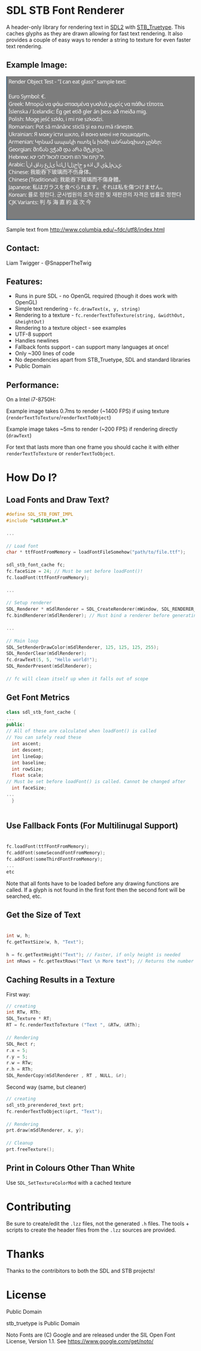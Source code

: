 SDL STB Font Renderer
=====================
A header-only library for rendering text in [SDL2](https://www.libsdl.org/) with [STB_Truetype](https://github.com/nothings/stb). This caches glyphs as they are drawn allowing for fast text rendering. It also provides a couple of easy ways to render a string to texture for even faster text rendering.

## Example Image:
![Example text test](example.png)

Sample text from http://www.columbia.edu/~fdc/utf8/index.html

## Contact:
Liam Twigger - @SnapperTheTwig

## Features:
* Runs in pure SDL - no OpenGL required (though it does work with OpenGL) 
* Simple text rendering - `fc.drawText(x, y, string)`
* Rendering to a texture - `fc.renderTextToTexture(string, &widthOut, &heightOut)`
* Rendering to a texture object - see examples
* UTF-8 support
* Handles newlines
* Fallback fonts support - can support many languages at once!
* Only ~300 lines of code
* No dependencies apart from STB_Truetype, SDL and standard libraries
* Public Domain

## Performance:
On a Intel i7-8750H:

Example image takes 0.7ms to render (~1400 FPS) if using texture (`renderTextToTexture`/`renderTextToObject`)

Example image takes ~5ms to render (~200 FPS) if rendering directly (`drawText`)

For text that lasts more than one frame you should cache it with either `renderTextToTexture` or `renderTextToObject`.


How Do I?
=========

## Load Fonts and Draw Text?
```c++
#define SDL_STB_FONT_IMPL
#include "sdlStbFont.h"

...

// Load font
char * ttfFontFromMemory = loadFontFileSomehow("path/to/file.ttf");

sdl_stb_font_cache fc;
fc.faceSize = 24; // Must be set before loadFont()!
fc.loadFont(ttfFontFromMemory);

...

// Setup renderer
SDL_Renderer * mSdlRenderer = SDL_CreateRenderer(mWindow, SDL_RENDERER_SOFTWARE, 0);
fc.bindRenderer(mSdlRenderer); // Must bind a renderer before generating any glyphs

...

// Main loop
SDL_SetRenderDrawColor(mSdlRenderer, 125, 125, 125, 255);
SDL_RenderClear(mSdlRenderer);
fc.drawText(5, 5, "Hello world!");
SDL_RenderPresent(mSdlRenderer);

// fc will clean itself up when it falls out of scope

```

## Get Font Metrics
 
```c++
class sdl_stb_font_cache {
...
public:
// All of these are calculated when loadFont() is called
// You can safely read these
  int ascent;
  int descent;
  int lineGap;
  int baseline;
  int rowSize;
  float scale;
// Must be set before loadFont() is called. Cannot be changed after
  int faceSize;
...
  }
  
```

## Use Fallback Fonts (For Multilinugal Support)

```c++

fc.loadFont(ttfFontFromMemory);
fc.addFont(someSecondFontFromMemory);
fc.addFont(someThirdFontFromMemory);
...
etc

```

Note that all fonts have to be loaded before any drawing functions are called. If a glyph is not found in the first font then the second font will be searched, etc.

## Get the Size of Text

```c++

int w, h;
fc.getTextSize(w, h, "Text");

h = fc.getTextHeight("Text"); // Faster, if only height is needed
int nRows = fc.getTextRows("Text \n More text"); // Returns the number of rows of text - here it's 2
```

## Caching Results in a Texture
First way:
```c++
// creating
int RTw, RTh;
SDL_Texture * RT;
RT = fc.renderTextToTexture ("Text ", &RTw, &RTh);

// Rendering
SDL_Rect r;
r.x = 5;
r.y = 5;
r.w = RTw;
r.h = RTh;
SDL_RenderCopy(mSdlRenderer , RT , NULL, &r); 
```

Second way (same, but cleaner)
```c++
// creating
sdl_stb_prerendered_text prt;
fc.renderTextToObject(&prt, "Text"); 
		
// Rendering
prt.draw(mSdlRenderer, x, y);

// Cleanup
prt.freeTexture();
```

## Print in Colours Other Than White
Use `SDL_SetTextureColorMod` with a cached texture

Contributing
============
Be sure to create/edit the `.lzz` files, not the generated `.h` files. The tools + scripts to create the header files from the `.lzz` sources are provided.

Thanks
======
Thanks to the contribitors to both the SDL and STB projects!

License
=======
Public Domain

stb_truetype is Public Domain

Noto Fonts are (C) Google and are released under the SIL Open Font License, Version 1.1. See https://www.google.com/get/noto/

